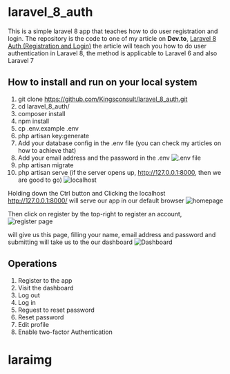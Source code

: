 # laravel_8_auth
This is a simple laravel 8 app that teaches how to do user registration and login.
The repository is the code to one of my article on **Dev.to**, [Laravel 8 Auth (Registration and Login)](https://dev.to/kingsconsult/laravel-8-auth-registration-and-login-32jl) the article will teach you how to do user authentication in Laravel 8, the method is applicable to Laravel 6 and also Laravel 7 

## How to install and run on your local system
1. git clone https://github.com/Kingsconsult/laravel_8_auth.git
2. cd laravel_8_auth/
3. composer install
4. npm install
5. cp .env.example .env
6. php artisan key:generate
7. Add your database config in the .env file (you can check my articles on how to achieve that)
8. Add your email address and the password in the .env
![.env file](https://res.cloudinary.com/kingsconsult/image/upload/v1600318472/15_ed1xxx.png)
9. php artisan migrate
10. php artisan serve (if the server opens up, http://127.0.0.1:8000,  then we are good to go)
![localhost](https://res.cloudinary.com/kingsconsult/image/upload/v1600705305/laravel%208%20modal/4_pp7r76.png)

Holding down the Ctrl button and Clicking the localhost http://127.0.0.1:8000/ will serve our app in our default browser
![homepage](https://res.cloudinary.com/kingsconsult/image/upload/v1602275187/laravel%208%20gmail/4_fiftn6.png)

Then click on register by the top-right to register an account,
![register page](https://res.cloudinary.com/kingsconsult/image/upload/v1600318471/10_rqgzrc.png)

will give us this page, filling your name, email address and password and submitting will take us to the our dashboard
![Dashboard](https://res.cloudinary.com/kingsconsult/image/upload/v1600318472/11_htzvj5.png)

## Operations
1. Register to the app
2. Visit the dashboard
3. Log out
4. Log in
5. Reguest to reset password
6. Reset password
7. Edit profile
8. Enable two-factor Authentication
# laraimg
